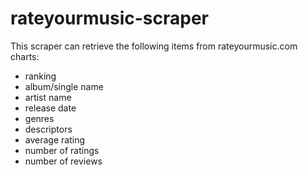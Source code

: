 # rateyourmusic-scraper

This scraper can retrieve the following items from rateyourmusic.com charts:
* ranking
* album/single name
* artist name
* release date
* genres
* descriptors
* average rating
* number of ratings
* number of reviews
